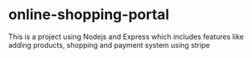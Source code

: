 # online-shopping-portal
This is a project using Nodejs and Express which includes features like adding products, shopping and payment system using stripe
